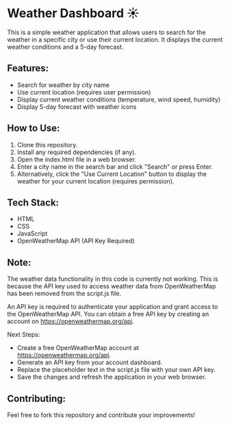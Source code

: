 # Weather Dashboard ☀️
This is a simple weather application that allows users to search for the weather in a specific city or use their current location. It displays the current weather conditions and a 5-day forecast.

## Features:
- Search for weather by city name
- Use current location (requires user permission)
- Display current weather conditions (temperature, wind speed, humidity)
- Display 5-day forecast with weather icons

## How to Use:
1. Clone this repository.
2. Install any required dependencies (if any).
3. Open the index.html file in a web browser.
4. Enter a city name in the search bar and click "Search" or press Enter.
5. Alternatively, click the "Use Current Location" button to display the weather for your current location (requires permission).

## Tech Stack:
* HTML
* CSS
* JavaScript
* OpenWeatherMap API (API Key Required)


## Note:
The weather data functionality in this code is currently not working. This is because the API key used to access weather data from OpenWeatherMap has been removed from the script.js file.

An API key is required to authenticate your application and grant access to the OpenWeatherMap API. You can obtain a free API key by creating an account on https://openweathermap.org/api.

Next Steps:

* Create a free OpenWeatherMap account at https://openweathermap.org/api.
* Generate an API key from your account dashboard.
* Replace the placeholder text in the script.js file with your own API key.
* Save the changes and refresh the application in your web browser.

## Contributing:
Feel free to fork this repository and contribute your improvements!
